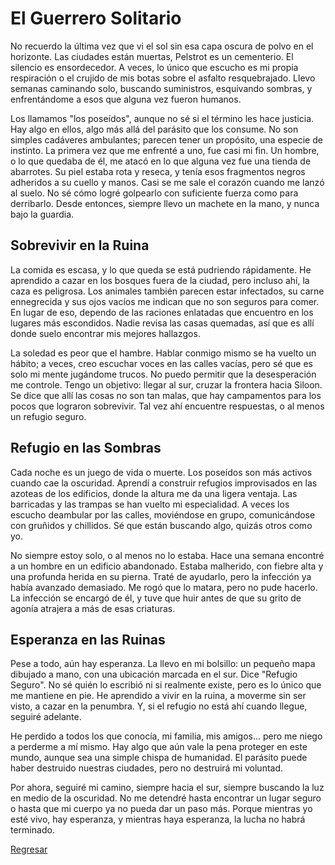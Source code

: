 # El Guerrero Solitario

No recuerdo la última vez que vi el sol sin esa capa oscura de polvo en el horizonte. Las ciudades están muertas, Pelstrot es un cementerio. El silencio es ensordecedor. A veces, lo único que escucho es mi propia respiración o el crujido de mis botas sobre el asfalto resquebrajado. Llevo semanas caminando solo, buscando suministros, esquivando sombras, y enfrentándome a esos que alguna vez fueron humanos.

Los llamamos "los poseídos", aunque no sé si el término les hace justicia. Hay algo en ellos, algo más allá del parásito que los consume. No son simples cadáveres ambulantes; parecen tener un propósito, una especie de instinto. La primera vez que me enfrenté a uno, fue casi mi fin. Un hombre, o lo que quedaba de él, me atacó en lo que alguna vez fue una tienda de abarrotes. Su piel estaba rota y reseca, y tenía esos fragmentos negros adheridos a su cuello y manos. Casi se me sale el corazón cuando me lanzó al suelo. No sé cómo logré golpearlo con suficiente fuerza como para derribarlo. Desde entonces, siempre llevo un machete en la mano, y nunca bajo la guardia.

## Sobrevivir en la Ruina

La comida es escasa, y lo que queda se está pudriendo rápidamente. He aprendido a cazar en los bosques fuera de la ciudad, pero incluso ahí, la caza es peligrosa. Los animales también parecen estar infectados, su carne ennegrecida y sus ojos vacíos me indican que no son seguros para comer. En lugar de eso, dependo de las raciones enlatadas que encuentro en los lugares más escondidos. Nadie revisa las casas quemadas, así que es allí donde suelo encontrar mis mejores hallazgos.

La soledad es peor que el hambre. Hablar conmigo mismo se ha vuelto un hábito; a veces, creo escuchar voces en las calles vacías, pero sé que es solo mi mente jugándome trucos. No puedo permitir que la desesperación me controle. Tengo un objetivo: llegar al sur, cruzar la frontera hacia Siloon. Se dice que allí las cosas no son tan malas, que hay campamentos para los pocos que lograron sobrevivir. Tal vez ahí encuentre respuestas, o al menos un refugio seguro.

## Refugio en las Sombras

Cada noche es un juego de vida o muerte. Los poseídos son más activos cuando cae la oscuridad. Aprendí a construir refugios improvisados en las azoteas de los edificios, donde la altura me da una ligera ventaja. Las barricadas y las trampas se han vuelto mi especialidad. A veces los escucho deambular por las calles, moviéndose en grupo, comunicándose con gruñidos y chillidos. Sé que están buscando algo, quizás otros como yo.

No siempre estoy solo, o al menos no lo estaba. Hace una semana encontré a un hombre en un edificio abandonado. Estaba malherido, con fiebre alta y una profunda herida en su pierna. Traté de ayudarlo, pero la infección ya había avanzado demasiado. Me rogó que lo matara, pero no pude hacerlo. La infección se encargó de él, y tuve que huir antes de que su grito de agonía atrajera a más de esas criaturas.

## Esperanza en las Ruinas

Pese a todo, aún hay esperanza. La llevo en mi bolsillo: un pequeño mapa dibujado a mano, con una ubicación marcada en el sur. Dice "Refugio Seguro". No sé quién lo escribió ni si realmente existe, pero es lo único que me mantiene en pie. He aprendido a vivir en la ruina, a moverme sin ser visto, a cazar en la penumbra. Y, si el refugio no está ahí cuando llegue, seguiré adelante.

He perdido a todos los que conocía, mi familia, mis amigos... pero me niego a perderme a mí mismo. Hay algo que aún vale la pena proteger en este mundo, aunque sea una simple chispa de humanidad. El parásito puede haber destruido nuestras ciudades, pero no destruirá mi voluntad.

Por ahora, seguiré mi camino, siempre hacia el sur, siempre buscando la luz en medio de la oscuridad. No me detendré hasta encontrar un lugar seguro o hasta que mi cuerpo ya no pueda dar un paso más. Porque mientras yo esté vivo, hay esperanza, y mientras haya esperanza, la lucha no habrá terminado.

[Regresar](/blog.md)